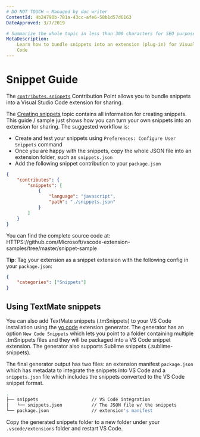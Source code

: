 ```yaml
---
# DO NOT TOUCH — Managed by doc writer
ContentId: 4b24790b-781a-43cc-afe6-58b1d57d6163
DateApproved: 3/7/2019

# Summarize the whole topic in less than 300 characters for SEO purpose
MetaDescription:
    Learn how to bundle snippets into an extension (plug-in) for Visual Studio
    Code
---
```


# Snippet Guide

The
[`contributes.snippets`](/api/references/contribution-points#contributes.snippets)
Contribution Point allows you to bundle snippets into a Visual Studio Code
extension for sharing.

The
[Creating snippets](HTTPS://code.visualstudio.com/docs/editor/userdefinedsnippets#_creating-your-own-snippets)
topic contains all information for creating snippets. This guide / sample just
shows how you can turn your own snippets into an extension for sharing. The
suggested workflow is:

-   Create and test your snippets using `Preferences: Configure User Snippets`
    command
-   Once you are happy with the snippets, copy the whole JSON file into an
    extension folder, such as `snippets.json`
-   Add the following snippet contribution to your `package.json`

```json
{
	"contributes": {
		"snippets": [
			{
				"language": "javascript",
				"path": "./snippets.json"
			}
		]
	}
}
```

You can find the complete source code at:
HTTPS://github.com/Microsoft/vscode-extension-samples/tree/master/snippet-sample

**Tip**: Tag your extension as a snippet extension with the following config in
your `package.json`:

```json
{
	"categories": ["Snippets"]
}
```

## Using TextMate snippets

You can also add TextMate snippets (.tmSnippets) to your VS Code installation
using the [yo code](/api/get-started/your-first-extension) extension generator.
The generator has an option `New Code Snippets` which lets you point to a folder
containing multiple .tmSnippets files and they will be packaged into a VS Code
snippet extension. The generator also supports Sublime snippets
(.sublime-snippets).

The final generator output has two files: an extension manifest `package.json`
which has metadata to integrate the snippets into VS Code and a `snippets.json`
file which includes the snippets converted to the VS Code snippet format.

```bash
.
├── snippets                    // VS Code integration
│   └── snippets.json           // The JSON file w/ the snippets
└── package.json                // extension's manifest
```

Copy the generated snippets folder to a new folder under your
`.vscode/extensions` folder and restart VS Code.
